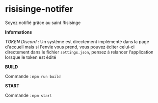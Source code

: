 # risisinge-notifer
Soyez notifié grâce au saint Risisinge

**__Informations__**

*TOKEN Discord :* Un système est directement implémenté dans la page d'accueil mais si l'envie vous prend, vous pouvez éditer celui-ci directement dans le fichier `settings.json`, pensez à relancer l'application lorsque le token est édité

**BUILD**

Commande : `npm run build`

**START**

Commande : `npm start`
